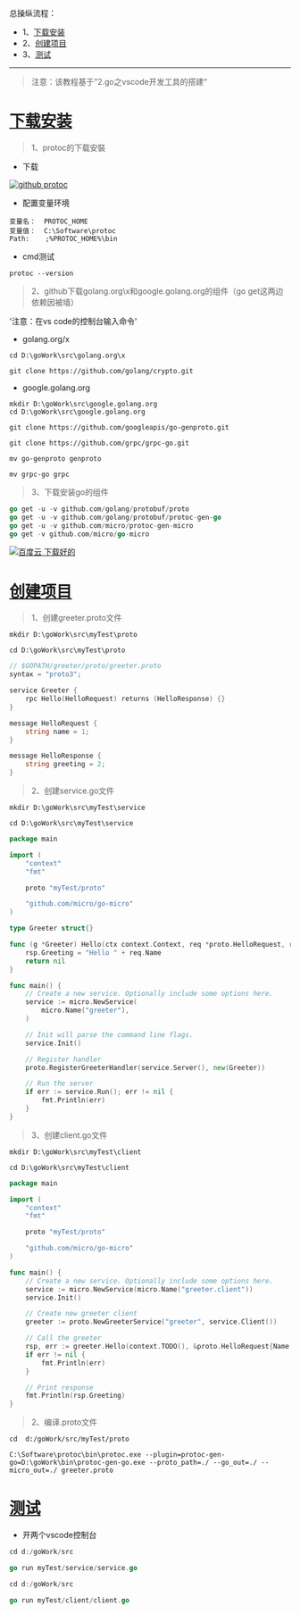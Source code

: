 总操纵流程：
- 1、[下载安装](#go-01)
- 2、[创建项目](#go-02)
- 3、[测试](#go-03)

***

> 注意：该教程基于”2.go之vscode开发工具的搭建“

# <a name="go-01" href="#" >下载安装</a>

> 1、protoc的下载安裝

- 下载

[![](https://img.shields.io/badge/github-protoc-blued.svg "github protoc")](https://github.com/protocolbuffers/protobuf/releases/tag/v3.8.0-rc1)

- 配置变量环境

```
变量名：  PROTOC_HOME
变量值：  C:\Software\protoc
Path:    ;%PROTOC_HOME%\bin
```

- cmd测试

```
protoc --version
```

>2、github下载golang.org\x和google.golang.org的组件（go get这两边依赖因被墙）

'注意：在vs code的控制台输入命令'

- golang.org/x

```
cd D:\goWork\src\golang.org\x

git clone https://github.com/golang/crypto.git
```

- google.golang.org

```
mkdir D:\goWork\src\google.golang.org
cd D:\goWork\src\google.golang.org

git clone https://github.com/googleapis/go-genproto.git

git clone https://github.com/grpc/grpc-go.git

mv go-genproto genproto

mv grpc-go grpc
```


> 3、下载安装go的组件

```go
go get -u -v github.com/golang/protobuf/proto
go get -u -v github.com/golang/protobuf/protoc-gen-go
go get -u -v github.com/micro/protoc-gen-micro
go get -v github.com/micro/go-micro
```

[![](https://img.shields.io/badge/百度云-下载好的-green.svg "百度云 下载好的")](https://pan.baidu.com/s/14axdvgIUjPBJRrxS9xIMQg)

# <a name="go-02" href="#" >创建项目</a>

> 1、创建greeter.proto文件

```
mkdir D:\goWork\src\myTest\proto

cd D:\goWork\src\myTest\proto
```

```go
// $GOPATH/greeter/proto/greeter.proto
syntax = "proto3";

service Greeter {
	rpc Hello(HelloRequest) returns (HelloResponse) {}
}

message HelloRequest {
	string name = 1;
}

message HelloResponse {
	string greeting = 2;
}
```

> 2、创建service.go文件

```
mkdir D:\goWork\src\myTest\service

cd D:\goWork\src\myTest\service
```

```go
package main

import (
	"context"
	"fmt"

	proto "myTest/proto"

	"github.com/micro/go-micro"
)

type Greeter struct{}

func (g *Greeter) Hello(ctx context.Context, req *proto.HelloRequest, rsp *proto.HelloResponse) error {
	rsp.Greeting = "Hello " + req.Name
	return nil
}

func main() {
	// Create a new service. Optionally include some options here.
	service := micro.NewService(
		micro.Name("greeter"),
	)

	// Init will parse the command line flags.
	service.Init()

	// Register handler
	proto.RegisterGreeterHandler(service.Server(), new(Greeter))

	// Run the server
	if err := service.Run(); err != nil {
		fmt.Println(err)
	}
}

```

> 3、创建client.go文件

```
mkdir D:\goWork\src\myTest\client

cd D:\goWork\src\myTest\client

```

```go
package main

import (
	"context"
	"fmt"

	proto "myTest/proto"

	"github.com/micro/go-micro"
)

func main() {
	// Create a new service. Optionally include some options here.
	service := micro.NewService(micro.Name("greeter.client"))
	service.Init()

	// Create new greeter client
	greeter := proto.NewGreeterService("greeter", service.Client())

	// Call the greeter
	rsp, err := greeter.Hello(context.TODO(), &proto.HelloRequest{Name: "John"})
	if err != nil {
		fmt.Println(err)
	}

	// Print response
	fmt.Println(rsp.Greeting)
}
```

> 2、编译.proto文件

```
cd  d:/goWork/src/myTest/proto

C:\Software\protoc\bin\protoc.exe --plugin=protoc-gen-go=D:\goWork\bin\protoc-gen-go.exe --proto_path=./ --go_out=./ --micro_out=./ greeter.proto
```

# <a name="go-03" href="#" >测试</a>

- 开两个vscode控制台

```go
cd d:/goWork/src

go run myTest/service/service.go
```


```go
cd d:/goWork/src

go run myTest/client/client.go
```
